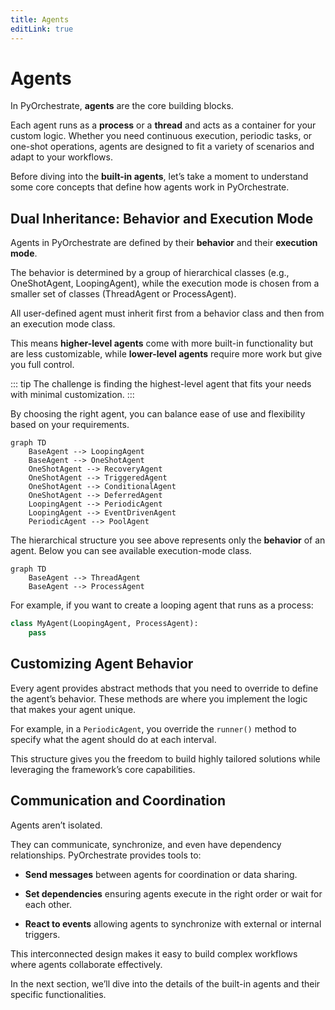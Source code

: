 ```yaml
---
title: Agents
editLink: true
---
```


# Agents

In PyOrchestrate, **agents** are the core building blocks. 

Each agent runs as a **process** or a **thread** and acts as a container for your custom logic. Whether you need continuous execution, periodic tasks, or one-shot operations, agents are designed to fit a variety of scenarios and adapt to your workflows.

Before diving into the **built-in agents**, let’s take a moment to understand some core concepts that define how agents work in PyOrchestrate.

## Dual Inheritance: Behavior and Execution Mode

Agents in PyOrchestrate are defined by their **behavior** and their **execution mode**. 

The behavior is determined by a group of hierarchical classes (e.g., OneShotAgent, LoopingAgent), while the execution mode is chosen from a smaller set of classes (ThreadAgent or ProcessAgent). 

All user-defined agent must inherit first from a behavior class and then from an execution mode class.

This means **higher-level agents** come with more built-in functionality but are less customizable, while **lower-level agents** require more work but give you full control. 

::: tip
The challenge is finding the highest-level agent that fits your needs with minimal customization.
:::

By choosing the right agent, you can balance ease of use and flexibility based on your requirements.

```mermaid
graph TD
    BaseAgent --> LoopingAgent
    BaseAgent --> OneShotAgent
    OneShotAgent --> RecoveryAgent
    OneShotAgent --> TriggeredAgent
    OneShotAgent --> ConditionalAgent
    OneShotAgent --> DeferredAgent
    LoopingAgent --> PeriodicAgent
    LoopingAgent --> EventDrivenAgent
    PeriodicAgent --> PoolAgent
```

The hierarchical structure you see above represents only the **behavior** of an agent. Below you can see available execution-mode class.

```mermaid
graph TD
    BaseAgent --> ThreadAgent
    BaseAgent --> ProcessAgent
```

For example, if you want to create a looping agent that runs as a process:

```python
class MyAgent(LoopingAgent, ProcessAgent):
    pass
```

## Customizing Agent Behavior

Every agent provides abstract methods that you need to override to define the agent’s behavior. These methods are where you implement the logic that makes your agent unique.

For example, in a `PeriodicAgent`, you override the `runner()` method to specify what the agent should do at each interval.

This structure gives you the freedom to build highly tailored solutions while leveraging the framework’s core capabilities.

## Communication and Coordination

Agents aren’t isolated.

They can communicate, synchronize, and even have dependency relationships. PyOrchestrate provides tools to:

- **Send messages** between agents for coordination or data sharing.

- **Set dependencies** ensuring agents execute in the right order or wait for each other.

- **React to events** allowing agents to synchronize with external or internal triggers.

This interconnected design makes it easy to build complex workflows where agents collaborate effectively.

In the next section, we’ll dive into the details of the built-in agents and their specific functionalities.